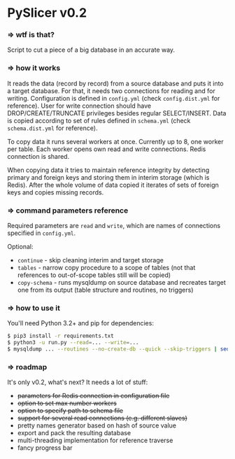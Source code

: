 # PySlicer v0.2

### ⇒ wtf is that?

Script to cut a piece of a big database in an accurate way.

### ⇒ how it works

It reads the data (record by record) from a source database and puts it into
a target database. For that, it needs two connections for reading and for writing.
Configuration is defined in `config.yml` (check `config.dist.yml` for reference).
User for write connection should have DROP/CREATE/TRUNCATE privileges besides
regular SELECT/INSERT. Data is copied according to set of rules defined in
`schema.yml` (check `schema.dist.yml` for reference).

To copy data it runs several workers at once. Currently up to 8, one worker per table.
Each worker opens own read and write connections. Redis connection is shared.

When copying data it tries to maintain reference integrity by detecting primary
and foreign keys and storing them in interim storage (which is Redis).
After the whole volume of data copied it iterates of sets of foreign keys and copies missing records.

### ⇒ command parameters reference

Required parameters are `read` and `write`, which are names of connections specified in `config.yml`.

Optional:

* `continue` - skip cleaning interim and target storage
* `tables` - narrow copy procedure to a scope of tables (not that references
to out-of-scope tables still will be copied)
* `copy-schema` - runs mysqldump on source database and recreates target one
from its output (table structure and routines, no triggers)

### ⇒ how to use it

You'll need Python 3.2+ and pip for dependencies:

```bash
$ pip3 install -r requirements.txt
$ python3 -u run.py --read=... --write=...
$ mysqldump ... --routines --no-create-db --quick --skip-triggers | sed -E "s/DEFINER=[^ ]+ //g" > /tmp/sliced_db.sql
```

### ⇒ roadmap

It's only v0.2, what's next? It needs a lot of stuff:

* ~~parameters for Redis connection in configuration file~~
* ~~option to set max number workers~~
* ~~option to specify path to schema file~~
* ~~support for several read connections (e.g. different slaves)~~
* pretty names generator based on hash of source value
* export and pack the resulting database
* multi-threading implementation for reference traverse
* fancy progress bar
